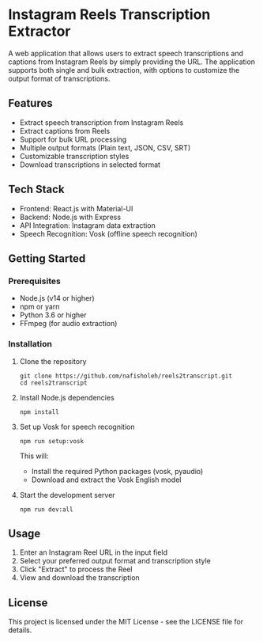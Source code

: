 # Instagram Reels Transcription Extractor

A web application that allows users to extract speech transcriptions and captions from Instagram Reels by simply providing the URL. The application supports both single and bulk extraction, with options to customize the output format of transcriptions.

## Features

- Extract speech transcription from Instagram Reels
- Extract captions from Reels
- Support for bulk URL processing
- Multiple output formats (Plain text, JSON, CSV, SRT)
- Customizable transcription styles
- Download transcriptions in selected format

## Tech Stack

- Frontend: React.js with Material-UI
- Backend: Node.js with Express
- API Integration: Instagram data extraction
- Speech Recognition: Vosk (offline speech recognition)

## Getting Started

### Prerequisites

- Node.js (v14 or higher)
- npm or yarn
- Python 3.6 or higher
- FFmpeg (for audio extraction)

### Installation

1. Clone the repository
   ```
   git clone https://github.com/nafisholeh/reels2transcript.git
   cd reels2transcript
   ```

2. Install Node.js dependencies
   ```
   npm install
   ```

3. Set up Vosk for speech recognition
   ```
   npm run setup:vosk
   ```

   This will:
   - Install the required Python packages (vosk, pyaudio)
   - Download and extract the Vosk English model

4. Start the development server
   ```
   npm run dev:all
   ```

## Usage

1. Enter an Instagram Reel URL in the input field
2. Select your preferred output format and transcription style
3. Click "Extract" to process the Reel
4. View and download the transcription

## License

This project is licensed under the MIT License - see the LICENSE file for details.

